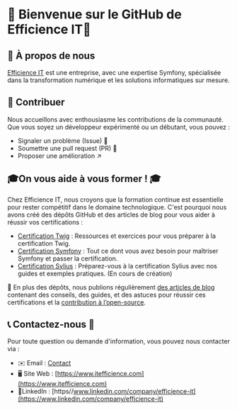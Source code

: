  # 👋 Bienvenue sur le GitHub de Efficience IT👋

## 🤗 À propos de nous
[Efficience IT](https://www.itefficience.com) est une entreprise, avec une expertise Symfony, spécialisée dans la transformation numérique et les solutions informatiques sur mesure.  

## 🤸 Contribuer
Nous accueillons avec enthousiasme les contributions de la communauté. Que vous soyez un développeur expérimenté ou un débutant, vous pouvez :
- Signaler un problème (Issue) 🤨
- Soumettre une pull request (PR) 🤖
- Proposer une amélioration ↗️

## 🎓On vous aide à vous former ! 🎓
Chez Efficience IT, nous croyons que la formation continue est essentielle pour rester compétitif dans le domaine technologique. C'est pourquoi nous avons créé des dépôts GitHub et des articles de blog pour vous aider à réussir vos certifications :
- [Certification Twig](https://github.com/efficience-it/certification-twig) : Ressources et exercices pour vous préparer à la certification Twig.
- [Certification Symfony](https://github.com/efficience-it/certification-symfony) : Tout ce dont vous avez besoin pour maîtriser Symfony et passer la certification.
- [Certification Sylius](https://github.com/efficience-it/certification-sylius) : Préparez-vous à la certification Sylius avec nos guides et exemples pratiques. (En cours de création)

🤠 En plus des dépôts, nous publions régulièrement [des articles de blog](https://www.itefficience.com/blog) contenant des conseils, des guides, et des astuces pour réussir ces certifications et la [contribution à l’open-source](https://www.itefficience.com/article/les-contributions-open-source-un-enjeu-de-taille-pour-les-developpeurs-et-les-projets).

## 📞 Contactez-nous 🤳
Pour toute question ou demande d'information, vous pouvez nous contacter via :
- ✉️ Email : [Contact](mailto:contact@itefficience.com)
- 🖥️ Site Web : [https://www.itefficience.com](https://www.itefficience.com)
- 📝LinkedIn : [https//www.linkedin.com/company/efficience-it](https://www.linkedin.com/company/efficience-it)

